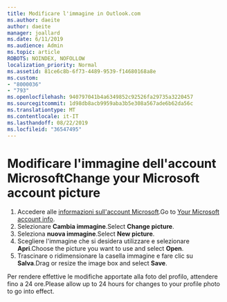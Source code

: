 ```yaml
---
title: Modificare l'immagine in Outlook.com
ms.author: daeite
author: daeite
manager: joallard
ms.date: 6/11/2019
ms.audience: Admin
ms.topic: article
ROBOTS: NOINDEX, NOFOLLOW
localization_priority: Normal
ms.assetid: 81ce6c8b-6f73-4489-9539-f14680168a8e
ms.custom:
- "8000036"
- "793"
ms.openlocfilehash: 940797041b4a6349852c92526fa29735a3220457
ms.sourcegitcommit: 1d98db8acb9959aba3b5e308a567ade6b62da56c
ms.translationtype: MT
ms.contentlocale: it-IT
ms.lasthandoff: 08/22/2019
ms.locfileid: "36547495"
---
```

# <a name="change-your-microsoft-account-picture"></a><span data-ttu-id="83d79-102">Modificare l'immagine dell'account Microsoft</span><span class="sxs-lookup"><span data-stu-id="83d79-102">Change your Microsoft account picture</span></span>

1. <span data-ttu-id="83d79-103">Accedere alle [informazioni sull'account Microsoft](https://go.microsoft.com/fwlink/p/?linkid=860841).</span><span class="sxs-lookup"><span data-stu-id="83d79-103">Go to [Your Microsoft account info](https://go.microsoft.com/fwlink/p/?linkid=860841).</span></span>
2. <span data-ttu-id="83d79-104">Selezionare **Cambia immagine**.</span><span class="sxs-lookup"><span data-stu-id="83d79-104">Select **Change picture**.</span></span>
3. <span data-ttu-id="83d79-105">Seleziona **nuova immagine**.</span><span class="sxs-lookup"><span data-stu-id="83d79-105">Select **New picture**.</span></span>
4. <span data-ttu-id="83d79-106">Scegliere l'immagine che si desidera utilizzare e selezionare **Apri**.</span><span class="sxs-lookup"><span data-stu-id="83d79-106">Choose the picture you want to use and select **Open**.</span></span>
5. <span data-ttu-id="83d79-107">Trascinare o ridimensionare la casella immagine e fare clic su **Salva**.</span><span class="sxs-lookup"><span data-stu-id="83d79-107">Drag or resize the image box and select **Save**.</span></span>

<span data-ttu-id="83d79-108">Per rendere effettive le modifiche apportate alla foto del profilo, attendere fino a 24 ore.</span><span class="sxs-lookup"><span data-stu-id="83d79-108">Please allow up to 24 hours for changes to your profile photo to go into effect.</span></span>
